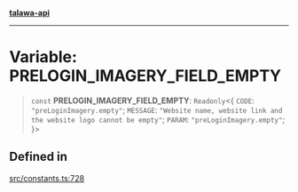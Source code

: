 [**talawa-api**](../../README.md)

***

# Variable: PRELOGIN\_IMAGERY\_FIELD\_EMPTY

> `const` **PRELOGIN\_IMAGERY\_FIELD\_EMPTY**: `Readonly`\<\{ `CODE`: `"preLoginImagery.empty"`; `MESSAGE`: `"Website name, website link and the website logo cannot be empty"`; `PARAM`: `"preLoginImagery.empty"`; \}\>

## Defined in

[src/constants.ts:728](https://github.com/Suyash878/talawa-api/blob/f376d03c37e9acd046e7cc983947432c95f74442/src/constants.ts#L728)
